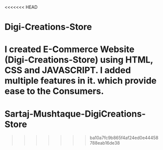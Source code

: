 <<<<<<< HEAD
# Digi-Creations-Store
I created E-Commerce Website (Digi-Creations-Store) using HTML, CSS and JAVASCRIPT. I added multiple features in it. which provide ease to the Consumers.
=======
# Sartaj-Mushtaque-DigiCreations-Store
>>>>>>> ba10a7fc9b865f4af24ed0e44458788eab16de38
